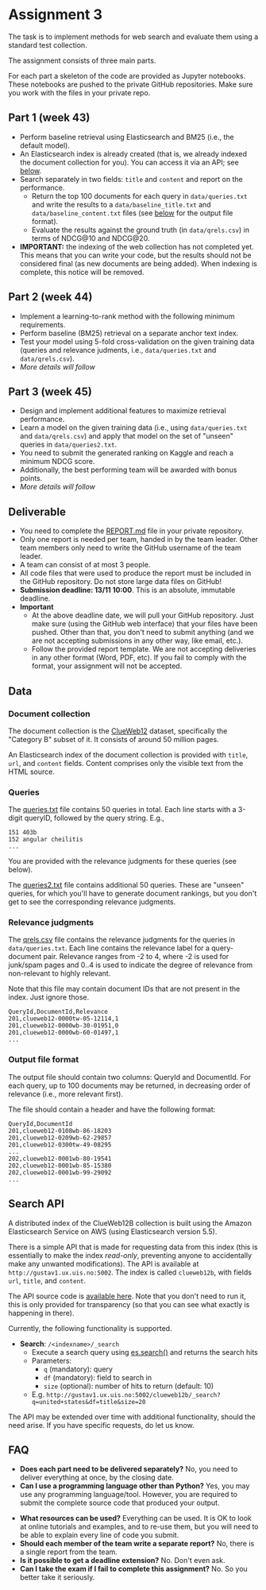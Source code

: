 # Assignment 3

The task is to implement methods for web search and evaluate them using a standard test collection.

The assignment consists of three main parts.

For each part a skeleton of the code are provided as Jupyter notebooks. These notebooks are pushed to the private GitHub repositories. Make sure you work with the files in your private repo.


## Part 1 (week 43)

  - Perform baseline retrieval using Elasticsearch and BM25 (i.e., the default model).
  - An Elasticsearch index is already created (that is, we already indexed the document collection for you). You can access it via an API; see [below](#search-api).
  - Search separately in two fields: `title` and `content` and report on the performance.
    * Return the top 100 documents for each query in `data/queries.txt` and write the results to a `data/baseline_title.txt` and `data/baseline_content.txt` files (see [below](#output-file-format) for the output file format).
    * Evaluate the results against the ground truth (in `data/qrels.csv`) in terms of NDCG@10 and NDCG@20.
  - **IMPORTANT:** the indexing of the web collection has not completed yet. This means that you can write your code, but the results should not be considered final (as new documents are being added). When indexing is complete, this notice will be removed.


## Part 2 (week 44)

  - Implement a learning-to-rank method with the following minimum requirements.
  - Perform baseline (BM25) retrieval on a separate anchor text index.
  - Test your model using 5-fold cross-validation on the given training data (queries and relevance judments, i.e., `data/queries.txt` and `data/qrels.csv`).
  - *More details will follow*


## Part 3 (week 45)

  - Design and implement additional features to maximize retrieval performance.
  - Learn a model on the given training data (i.e., using `data/queries.txt` and `data/qrels.csv`) and apply that model on the set of "unseen" queries in `data/queries2.txt`.
  - You need to submit the generated ranking on Kaggle and reach a minimum NDCG score.
  - Additionally, the best performing team will be awarded with bonus points.
  - *More details will follow*


## Deliverable

  - You need to complete the [REPORT.md](REPORT.md) file in your private repository.
  - Only one report is needed per team, handed in by the team leader. Other team members only need to write the GitHub username of the team leader.
  - A team can consist of at most 3 people.
  - All code files that were used to produce the report must be included in the GitHub repository. Do not store large data files on GitHub!
  - **Submission deadline: 13/11 10:00**. This is an absolute, immutable deadline.
  - **Important**
    * At the above deadline date, we will pull your GitHub repository. Just make sure (using the GitHub web interface) that your files have been pushed. Other than that, you don't need to submit anything (and we are not accepting submissions in any other way, like email, etc.).
    * Follow the provided report template. We are not accepting deliveries in any other format (Word, PDF, etc). If you fail to comply with the format, your assignment will not be accepted.


## Data

### Document collection

The document collection is the [ClueWeb12](http://lemurproject.org/clueweb12/) dataset, specifically the "Category B" subset of it.  It consists of around 50 million pages.  

An Elasticsearch index of the document collection is provided with `title`, `url`, and `content` fields.  Content comprises only the visible text from the HTML source.


### Queries

The [queries.txt](data/queries.txt) file contains 50 queries in total.  Each line starts with a 3-digit queryID, followed by the query string.  E.g.,

```
151 403b
152 angular cheilitis
...
```

You are provided with the relevance judgments for these queries (see below).

The [queries2.txt](data/queries2.txt) file contains additional 50 queries. These are "unseen" queries, for which you'll have to generate document rankings, but you don't get to see the corresponding relevance judgments.


### Relevance judgments

The [qrels.csv](data/qrels.csv) file contains the relevance judgments for the queries in `data/queries.txt`. Each line contains the relevance label for a query-document pair.  Relevance ranges from -2 to 4, where -2 is used for junk/spam pages and 0..4 is used to indicate the degree of relevance from non-relevant to highly relevant.

Note that this file may contain document IDs that are not present in the index. Just ignore those.

```
QueryId,DocumentId,Relevance
201,clueweb12-0000tw-05-12114,1
201,clueweb12-0000wb-30-01951,0
201,clueweb12-0000wb-60-01497,1
...
```


### Output file format

The output file should contain two columns: QueryId and DocumentId. For each query, up to 100 documents may be returned, in decreasing order of relevance (i.e., more relevant first).

The file should contain a header and have the following format:

```
QueryId,DocumentId
201,clueweb12-0108wb-86-18203
201,clueweb12-0209wb-62-29857
201,clueweb12-0300tw-49-08295
...
202,clueweb12-0001wb-80-19541
202,clueweb12-0001wb-85-15380
202,clueweb12-0001wb-99-29092
...
```


## Search API

A distributed index of the ClueWeb12B collection is built using the Amazon Elasticsearch Service on AWS (using Elasticsearch version 5.5).

There is a simple API that is made for requesting data from this index (this is essentially to make the index *read-only*, preventing anyone to accidentally make any unwanted modifications).
The API is available at `http://gustav1.ux.uis.no:5002`.
The index is called `clueweb12b`, with fields `url`, `title`, and `content`.

The API source code is [available here](api.py). Note that you don't need to run it, this is only provided for transparency (so that you can see what exactly is happening in there).

Currently, the following functionality is supported.

  * **Search**: `/<indexname>/_search`
    - Execute a search query using [es.search()](https://elasticsearch-py.readthedocs.io/en/master/api.html#elasticsearch.Elasticsearch.search) and returns the search hits
    - Parameters:
        - `q` (mandatory): query
        - `df` (mandatory): field to search in
        - `size` (optional): number of hits to return (default: 10)
    - E.g. `http://gustav1.ux.uis.no:5002/clueweb12b/_search?q=united+states&df=title&size=20`

The API may be extended over time with additional functionality, should the need arise.  If you have specific requests, do let us know.


## FAQ

  * **Does each part need to be delivered separately?** No, you need to deliver everything at once, by the closing date.
  * **Can I use a programming language other than Python?** Yes, you may use any programming language/tool. However, you are required to submit the complete source code that produced your output.
  - **What resources can be used?**
  Everything can be used. It is OK to look at online tutorials and examples, and to re-use them, but you will need to be able to explain every line of code you submit.
  - **Should each member of the team write a separate report?** No, there is a single report from the team.
  - **Is it possible to get a deadline extension?**
  No. Don't even ask.
  - **Can I take the exam if I fail to complete this assignment?**
  No. So you better take it seriously.
